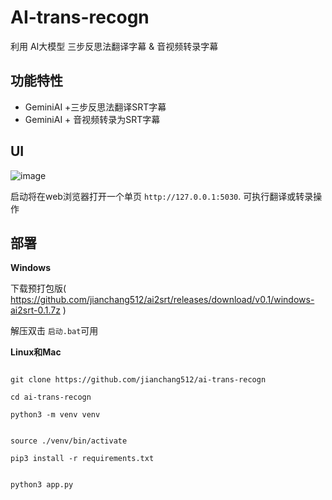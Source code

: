 
# AI-trans-recogn

利用 AI大模型 三步反思法翻译字幕 & 音视频转录字幕


## 功能特性

- GeminiAI +三步反思法翻译SRT字幕
- GeminiAI + 音视频转录为SRT字幕

## UI
![image](https://github.com/user-attachments/assets/60b9bf77-ed65-4aad-b24f-a538ffbeca3e)


启动将在web浏览器打开一个单页 `http://127.0.0.1:5030`. 可执行翻译或转录操作

## 部署

**Windows**

下载预打包版( https://github.com/jianchang512/ai2srt/releases/download/v0.1/windows-ai2srt-0.1.7z  )

解压双击 `启动.bat`可用


**Linux和Mac**

```

git clone https://github.com/jianchang512/ai-trans-recogn 

cd ai-trans-recogn

python3 -m venv venv 


source ./venv/bin/activate

pip3 install -r requirements.txt


python3 app.py


```

